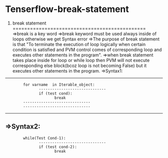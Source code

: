 # Tenserflow-break-statement

1. break statement
			==============================================
=>break is a key word
=>break keyword must be used always inside of loops otherwise we get Syntax error
=>The purpose of break statement is that "To terminate the execution of loop logically when certain condition is satisfied  and  PVM control comes of corresponding loop and executes other statements in the program".
=>when break statement takes place inside for loop or while loop then PVM will not execute corresponding else block(bcoz loop is not becoming False)  but it executes other statements in the program.
=>Syntax1:
-------------------
			for varname  in Iterable_object:
			       ------------------------------
			       if (test cond):
			              break
			------------------------------
			------------------------------
------------------
=>Syntax2:
-------------------
			while(Test Cond-1):
			       ------------------------------
			       if (test cond-2):
			              break
